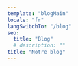 ```yaml
---
template: "blogMain"
locale: "fr"
langSwitchTo: "/blog"
seo:
  title: "Blog"
  # description: ""
title: "Notre blog"
---
```

